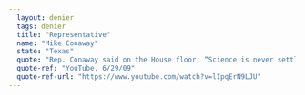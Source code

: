 ```yaml
---
  layout: denier
  tags: denier
  title: "Representative"
  name: "Mike Conaway"
  state: "Texas"
  quote: "Rep. Conaway said on the House floor, “Science is never settled … They changed the phraseology because the climate isn’t warming.”"
  quote-ref: "YouTube, 6/29/09"
  quote-ref-url: "https://www.youtube.com/watch?v=lIpqErN9LJU"
---
```


